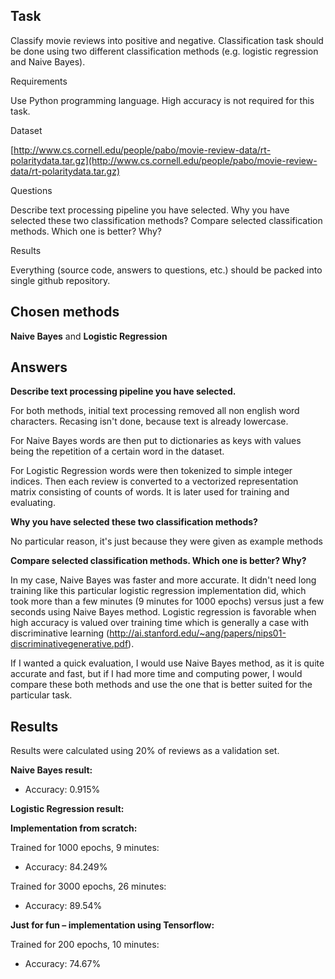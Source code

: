 ## Task
Classify movie reviews into positive and negative. Classification task should be done using two different classification methods (e.g. logistic regression and Naive Bayes).


Requirements

Use Python programming language.
High accuracy is not required for this task.


Dataset

[http://www.cs.cornell.edu/people/pabo/movie-review-data/rt-polaritydata.tar.gz](http://www.cs.cornell.edu/people/pabo/movie-review-data/rt-polaritydata.tar.gz)


Questions

Describe text processing pipeline you have selected.
Why you have selected these two classification methods?
Compare selected classification methods. Which one is better? Why?


Results

Everything (source code, answers to questions, etc.) should be packed into single github repository.

## Chosen methods
**Naive Bayes** and **Logistic Regression**

## Answers
**Describe text processing pipeline you have selected.**

For both methods, initial text processing removed all non english word characters. Recasing isn't done, because text is already lowercase.

For Naive Bayes words are then put to dictionaries as keys with values being the repetition of a certain word in the dataset.

For Logistic Regression words were then tokenized to simple integer indices. Then each review is converted to a vectorized representation matrix consisting of counts of words. It is later used for training and evaluating.

**Why you have selected these two classification methods?**

No particular reason, it's just because they were given as example methods

**Compare selected classification methods. Which one is better? Why?**

In my case, Naive Bayes was faster and more accurate. It didn't need long training like this particular logistic regression implementation did, which took more than a few minutes (9 minutes for 1000 epochs) versus just a few seconds using Naive Bayes method.
Logistic regression is favorable when high accuracy is valued over training time which is generally a case with discriminative learning (http://ai.stanford.edu/~ang/papers/nips01-discriminativegenerative.pdf).

If I wanted a quick evaluation, I would use Naive Bayes method, as it is quite accurate and fast, but if I had more time and computing power, I would compare these both methods and use the one that is better suited for the particular task.


## Results

Results were calculated using 20% of reviews as a validation set.

**Naive Bayes result:**

 - Accuracy:  0.915%

**Logistic Regression result:**

**Implementation from scratch:**

Trained for 1000 epochs, 9 minutes:

 - Accuracy:  84.249%

Trained for 3000 epochs, 26 minutes:

 - Accuracy: 89.54%

 **Just for fun – implementation using Tensorflow:**

Trained for 200 epochs, 10 minutes:

 - Accuracy: 74.67%
